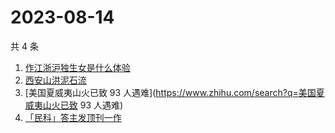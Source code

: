 # 2023-08-14

共 4 条

<!-- BEGIN -->
<!-- 最后更新时间 Mon Aug 14 2023 17:03:07 GMT+0800 (China Standard Time) -->

1. [作江浙沪独生女是什么体验](https://www.zhihu.com/search?q=作江浙沪独生女是什么体验)
1. [西安山洪泥石流](https://www.zhihu.com/search?q=西安山洪泥石流)
1. [美国夏威夷山火已致 93
   人遇难](https://www.zhihu.com/search?q=美国夏威夷山火已致 93 人遇难)
1. [「民科」答主发顶刊一作](https://www.zhihu.com/search?q=「民科」答主发顶刊一作)

<!-- END -->
